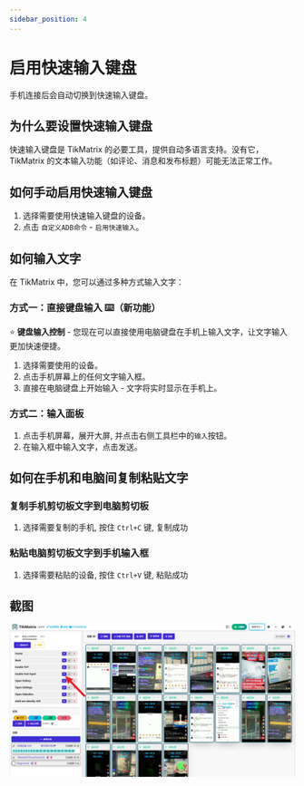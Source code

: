 ```yaml
---
sidebar_position: 4
---
```


# 启用快速输入键盘

手机连接后会自动切换到快速输入键盘。

## 为什么要设置快速输入键盘

快速输入键盘是 TikMatrix 的必要工具，提供自动多语言支持。没有它，TikMatrix 的文本输入功能（如评论、消息和发布标题）可能无法正常工作。

## 如何手动启用快速输入键盘

1. 选择需要使用快速输入键盘的设备。
2. 点击 `自定义ADB命令` - `启用快速输入`。

## 如何输入文字

在 TikMatrix 中，您可以通过多种方式输入文字：

### 方式一：直接键盘输入 ⌨️（新功能）

⭐ **键盘输入控制** - 您现在可以直接使用电脑键盘在手机上输入文字，让文字输入更加快速便捷。

1. 选择需要使用的设备。
2. 点击手机屏幕上的任何文字输入框。
3. 直接在电脑键盘上开始输入 - 文字将实时显示在手机上。

### 方式二：输入面板

1. 点击手机屏幕，展开大屏, 并点击右侧工具栏中的`输入`按钮。
2. 在输入框中输入文字，点击发送。

## 如何在手机和电脑间复制粘贴文字

### 复制手机剪切板文字到电脑剪切板

1. 选择需要复制的手机, 按住 `Ctrl+C` 键, 复制成功

### 粘贴电脑剪切板文字到手机输入框

1. 选择需要粘贴的设备, 按住 `Ctrl+V` 键, 粘贴成功

## 截图

![enable-fast-input.webp](../img/enable-fast-input.webp)
